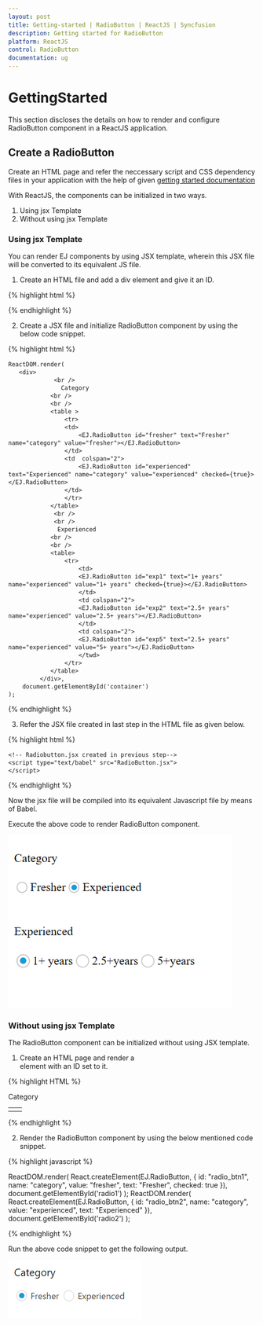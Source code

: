 ```yaml
---
layout: post
title: Getting-started | RadioButton | ReactJS | Syncfusion
description: Getting started for RadioButton
platform: ReactJS
control: RadioButton
documentation: ug
---
```


# GettingStarted

This section discloses the details on how to render and configure RadioButton component in a ReactJS application.

## Create a RadioButton

Create an HTML page and refer the neccessary script and CSS dependency files in your application with the help of given [getting started documentation](http://help.syncfusion.com/reactjs)

With ReactJS, the components can be initialized in two ways. 

1. Using jsx Template
2. Without using jsx Template

### Using jsx Template

You can render EJ components by using JSX template, wherein this JSX file will be converted to its equivalent JS file. 

1. Create an HTML file and add a div element and give it an ID. 

{% highlight html %}

<body>
    <div id="container"></div>
</body>

{% endhighlight %}

2. Create a JSX file and initialize RadioButton component by using the below code snippet.

{% highlight html %}

    ReactDOM.render(   
       <div>
				 <br />
				   Category
				<br />
				<br />
				<table >
					<tr>
					<td>
						<EJ.RadioButton id="fresher" text="Fresher" name="category" value="fresher"></EJ.RadioButton>
					</td>
					<td  colspan="2">
						<EJ.RadioButton id="experienced" text="Experienced" name="category" value="experienced" checked={true}></EJ.RadioButton>
					</td>
					</tr>
				</table>
				 <br />
				 <br />
				  Experienced
				<br />
				<br />
				<table>
					<tr>
						<td>
						<EJ.RadioButton id="exp1" text="1+ years" name="experienced" value="1+ years" checked={true}></EJ.RadioButton>
						</td>
						<td colspan="2">
						<EJ.RadioButton id="exp2" text="2.5+ years" name="experienced" value="2.5+ years"></EJ.RadioButton>
						</td>
						<td colspan="2">
						<EJ.RadioButton id="exp5" text="2.5+ years" name="experienced" value="5+ years"></EJ.RadioButton>
						</twd>
					</tr>
				</table>
			 </div>,
        document.getElementById('container')
    );

{% endhighlight %}

3. Refer the JSX file created in last step in the HTML file as given below. 

 {% highlight html %}

<body>
    <div id="dtp"></div>

    <!-- Radiobutton.jsx created in previous step-->
    <script type="text/babel" src="RadioButton.jsx">
    </script>   
</body>

{% endhighlight %}

Now the jsx file will be compiled into its equivalent Javascript file by means of Babel. 

Execute the above code to render RadioButton component. 

![Create a RadioButton with using jsx Template](Getting-Started_images/RadiobuttonJSX.png)

### Without using jsx Template

The RadioButton component can be initialized without using JSX template. 

1. Create an HTML page and render a <div> element with an ID set to it. 

{% highlight HTML %}

Category
<table>
    <tr>
        <td>
            <div id="radio1"></div>
        </td>
        <td>
            <div id="radio2"></div>
        </td>
    </tr>
</table>

{% endhighlight %}

2. Render the RadioButton component by using the below mentioned code snippet.

{% highlight javascript %}

ReactDOM.render(
    React.createElement(EJ.RadioButton, {
        id: "radio_btn1",
        name: "category",
        value: "fresher",
        text: "Fresher", 
		checked: true
    }),
    document.getElementById('radio1')
);
ReactDOM.render(
    React.createElement(EJ.RadioButton, {
        id: "radio_btn2",
        name: "category",
        value: "experienced",
        text: "Experienced"
    }),
    document.getElementById('radio2')
);

{% endhighlight %}

Run the above code snippet to get the following output.

![Create a RadioButton without using jsx Template](getting-started_images/Radiobutton.png) 
